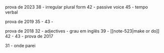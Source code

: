 
prova de 2023
38 - irregular plural form
42 - passive voice
45 - tempo verbal

prova de 2019
35 -
43 -

prova de 2018
32 - adjectives - grau em inglês
39 - [[note-523|make or do]]
42 - 
43 - 
prova de 2017

31 - onde parei